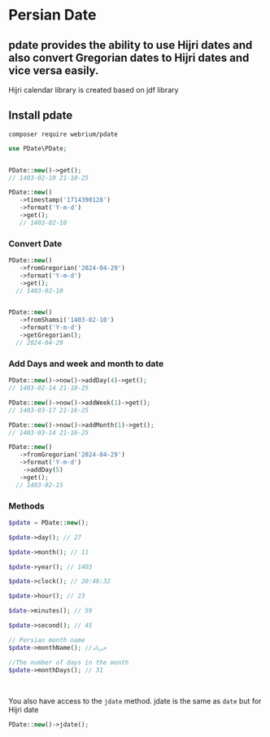 # Persian Date


## pdate provides the ability to use Hijri dates and also convert Gregorian dates to Hijri dates and vice versa easily.

Hijri calendar library is created based on jdf library

## Install pdate

```
composer require webrium/pdate
```


```PHP
use PDate\PDate;


PDate::new()->get();
// 1403-02-10 21-10-25

PDate::new()
   ->timestamp('1714390128')
   ->format('Y-m-d')
   ->get();
   // 1403-02-10

```

### Convert Date 
```PHP
PDate::new()
   ->fromGregorian('2024-04-29')
   ->format('Y-m-d')
   ->get();
  // 1403-02-10


PDate::new()
   ->fromShamsi('1403-02-10')
   ->format('Y-m-d')
   ->getGregorian();
  // 2024-04-29
```

### Add Days and week and month to date

```PHP
PDate::new()->now()->addDay(4)->get();
// 1403-02-14 21-10-25

PDate::new()->now()->addWeek(1)->get();
// 1403-03-17 21-16-25

PDate::new()->now()->addMonth(1)->get();
// 1403-03-14 21-16-25

PDate::new()
   ->fromGregorian('2024-04-29')
   ->format('Y-m-d')
    ->addDay(5)
   ->get();
  // 1403-02-15
```


### Methods

```PHP
$pdate = PDate::new();

$pdate->day(); // 27

$pdate->month(); // 11

$pdate->year(); // 1403

$pdate->clock(); // 20:46:32

$pdate->hour(); // 23

$date->minutes(); // 59

$pdate->second(); // 45

// Persian month name
$pdate->monthName(); //خرداد

//The number of days in the month
$pdate->monthDays(); // 31 
```
<br>

You also have access to the `jdate` method. jdate is the same as `date` but for Hijri date

```PHP
PDate::new()->jdate();
```




